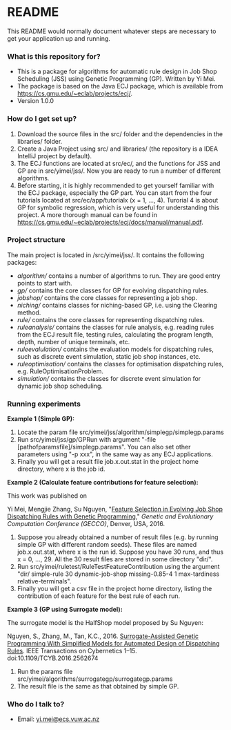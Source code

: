# README #

This README would normally document whatever steps are necessary to get your application up and running.

### What is this repository for? ###

* This is a package for algorithms for automatic rule design in Job Shop Scheduling (JSS) using Genetic Programming (GP). Written by Yi Mei.
* The package is based on the Java ECJ package, which is available from https://cs.gmu.edu/~eclab/projects/ecj/.
* Version 1.0.0

### How do I get set up? ###

1. Download the source files in the src/ folder and the dependencies in the libraries/ folder.
2. Create a Java Project using src/ and libraries/ (the repository is a IDEA IntelliJ project by default).
3. The ECJ functions are located at src/ec/, and the functions for JSS and GP are in src/yimei/jss/. Now you are ready to run a number of different algorithms.
4. Before starting, it is highly recommended to get yourself familiar with the ECJ package, especially the GP part. You can start from the four tutorials located at src/ec/app/tutorialx (x = 1, ..., 4). Turorial 4 is about GP for symbolic regression, which is very useful for understanding this project. A more thorough manual can be found in https://cs.gmu.edu/~eclab/projects/ecj/docs/manual/manual.pdf.

### Project structure ###

The main project is located in /src/yimei/jss/. It contains the following packages:

* <i>algorithm/</i> contains a number of algorithms to run. They are good entry points to start with.
* <i>gp/</i> contains the core classes for GP for evolving dispatching rules.
* <i>jobshop/</i> contains the core classes for representing a job shop.
* <i>niching/</i> contains classes for niching-based GP, i.e. using the Clearing method.
* <i>rule/</i> contains the core classes for representing dispatching rules.
* <i>ruleanalysis/</i> contains the classes for rule analysis, e.g. reading rules from the ECJ result file, testing rules, calculating the program length, depth, number of unique terminals, etc.
* <i>ruleevalulation/</i> contains the evaluation models for dispatching rules, such as discrete event simulation, static job shop instances, etc.
* <i>ruleoptimisation/</i> contains the classes for optimisation dispatching rules, e.g. RuleOptimisationProblem.
* <i>simulation/</i> contains the classes for discrete event simulation for dynamic job shop scheduling.

### Running experiments ###

**Example 1 (Simple GP):**

1. Locate the param file src/yimei/jss/algorithm/simplegp/simplegp.params
2. Run src/yimei/jss/gp/GPRun with argument "-file [pathofparamsfile]/simplegp.params". You can also set other parameters using "-p xxx", in the same way as any ECJ applications.
3. Finally you will get a result file job.x.out.stat in the project home directory, where x is the job id.

**Example 2 (Calculate feature contributions for feature selection):**

This work was published on 

Yi Mei, Mengjie Zhang, Su Nguyen, "<a href="http://homepages.ecs.vuw.ac.nz/~yimei/papers/GECCO16-MeiSuZhang.pdf">Feature Selection in Evolving Job Shop Dispatching Rules with Genetic Programming</a>," *Genetic and Evolutionary Computation Conference (GECCO)*, Denver, USA, 2016.

1. Suppose you already obtained a number of result files (e.g. by running simple GP with different random seeds). These files are named job.x.out.stat, where x is the run id. Suppose you have 30 runs, and thus x = 0, ..., 29. All the 30 result files are stored in some directory "dir/".
2. Run src/yimei/ruletest/RuleTestFeatureContribution using the argument "dir/ simple-rule 30 dynamic-job-shop missing-0.85-4 1 max-tardiness relative-terminals".
3. Finally you will get a csv file in the project home directory, listing the contribution of each feature for the best rule of each run.

**Example 3 (GP using Surrogate model):**

The surrogate model is the HalfShop model proposed by Su Nguyen:

Nguyen, S., Zhang, M., Tan, K.C., 2016. <a href="http://ieeexplore.ieee.org/stamp/stamp.jsp?arnumber=7473913">Surrogate-Assisted Genetic Programming With Simplified Models for Automated Design of Dispatching Rules</a>. IEEE Transactions on Cybernetics 1–15. doi:10.1109/TCYB.2016.2562674

1. Run the params file src/yimei/algorithms/surrogategp/surrogategp.params
2. The result file is the same as that obtained by simple GP.


### Who do I talk to? ###

* Email: yi.mei@ecs.vuw.ac.nz
